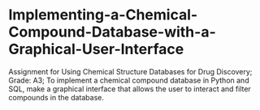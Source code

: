 # Implementing-a-Chemical-Compound-Database-with-a-Graphical-User-Interface
Assignment for Using Chemical Structure Databases for Drug Discovery; Grade: A3;  To implement a chemical compound database in Python and SQL, make a graphical interface that  allows the user to interact and filter compounds in the database. 
